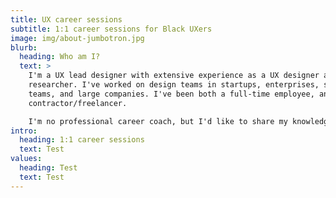 ```yaml
---
title: UX career sessions
subtitle: 1:1 career sessions for Black UXers
image: img/about-jumbotron.jpg
blurb:
  heading: Who am I?
  text: >
    I'm a UX lead designer with extensive experience as a UX designer and
    researcher. I've worked on design teams in startups, enterprises, small
    teams, and large companies. I've been both a full-time employee, and
    contractor/freelancer.

    I'm no professional career coach, but I'd like to share my knowledge so that you can grow and elevate your career. Though I'm not an official hiring manager (yet), my input frequently influences hiring decisions, and I'm determined to increase Black representation in the UX hiring pipeline.
intro:
  heading: 1:1 career sessions
  text: Test
values:
  heading: Test
  text: Test
---
```

